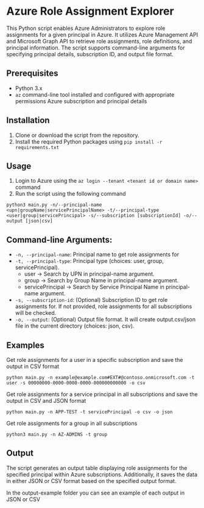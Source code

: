 # Azure Role Assignment Explorer

This Python script enables Azure Administrators to explore role assignments for a given principal in Azure. It utilizes Azure Management API and Microsoft Graph API to retrieve role assignments, role definitions, and principal information. The script supports command-line arguments for specifying principal details, subscription ID, and output file format.

## Prerequisites
- Python 3.x
- `az` command-line tool installed and configured with appropriate permissions Azure subscription and principal details

## Installation
1. Clone or download the script from the repository.
2. Install the required Python packages using `pip install -r requirements.txt`

## Usage
1. Login to Azure using the `az login --tenant <tenant id or domain name>` command
2. Run the script using the following command
```
python3 main.py -n/--principal-name <upn|groupName|servicePrincipalName> -t/--principal-type <user|group|servicePrincipal> -s/--subscription [subscriptionId] -o/--output [json|csv]
```

## Command-line Arguments:
- `-n, --principal-name`: Principal name to get role assignments for
- `-t, --principal-type`: Principal type (choices: user, group, servicePrincipal).
  - user -> Search by UPN in principal-name argument.
  - group -> Search by Group Name in principal-name argument.
  - servicePrincipal -> Search by Service Principal Name in principal-name argument.
- `-s, --subscription-id`: (Optional) Subscription ID to get role assignments for. If not provided, role assignments for all subscriptions will be checked.
- `-o, --output`: (Optional) Output file format. It will create output.csv/json file in the current directory (choices: json, csv).

## Examples
Get role assignments for a user in a specific subscription and save the output in CSV format
```
python main.py -n example@example.com#EXT#@contoso.onmicrosoft.com -t user -s 00000000-0000-0000-0000-000000000000 -o csv
```
Get role assignments for a service principal in all subscriptions and save the output in CSV and JSON format
```
python main.py -n APP-TEST -t servicePrincipal -o csv -o json
```
Get role assignments for a group in all subscriptions
```
python3 main.py -n AZ-ADMINS -t group
```

## Output
The script generates an output table displaying role assignments for the specified principal within Azure subscriptions. Additionally, it saves the data in either JSON or CSV format based on the specified output format.

In the output-example folder you can see an example of each output in JSON or CSV
